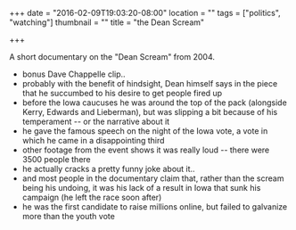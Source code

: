 +++
date = "2016-02-09T19:03:20-08:00"
location = ""
tags = ["politics", "watching"]
thumbnail = ""
title = "the Dean Scream"

+++

A short documentary on the "Dean Scream" from 2004.

<!--more-->

<div class='embed video-player'>
<script src="https://player.espn.com/player.js?playerBrandingId=4ef8000cbaf34c1687a7d9a26fe0e89e&adSetCode=91cDU6NuXTGKz3OdjOxFdAgJVtQcKJnI&pcode=1kNG061cgaoolOncv54OAO1ceO-I&width=576&height=324&externalId=espn:14697936&thruParam_espn-ui[autoPlay]=false&thruParam_espn-ui[playRelatedExternally]=true"></script>
</div>

* bonus Dave Chappelle clip..
* probably with the benefit of hindsight,
Dean himself says in the piece that he succumbed to his desire to get people fired up
* before the Iowa caucuses he was around the top of the pack (alongside Kerry, Edwards and Lieberman),
but was slipping a bit because of his temperament -- or the narrative about it
* he gave the famous speech on the night of the Iowa vote,
a vote in which he came in a disappointing third
* other footage from the event shows it was really loud -- there were 3500 people there
* he actually cracks a pretty funny joke about it..
* and most people in the documentary claim that, rather than the scream being his undoing,
it was his lack of a result in Iowa that sunk his campaign (he left the race soon after)
* he was the first candidate to raise millions online,
but failed to galvanize more than the youth vote
